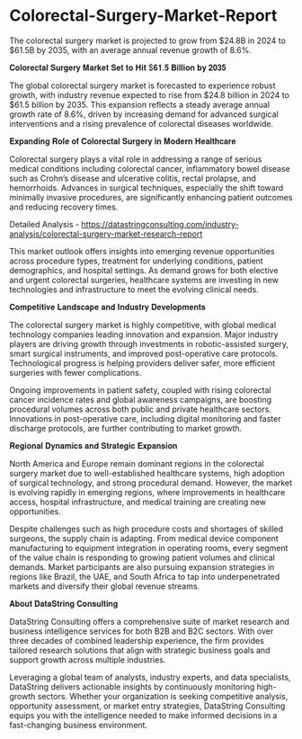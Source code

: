 # Colorectal-Surgery-Market-Report
The colorectal surgery market is projected to grow from $24.8B in 2024 to $61.5B by 2035, with an average annual revenue growth of 8.6%.

𝐂𝐨𝐥𝐨𝐫𝐞𝐜𝐭𝐚𝐥 𝐒𝐮𝐫𝐠𝐞𝐫𝐲 𝐌𝐚𝐫𝐤𝐞𝐭 𝐒𝐞𝐭 𝐭𝐨 𝐇𝐢𝐭 $𝟔𝟏.𝟓 𝐁𝐢𝐥𝐥𝐢𝐨𝐧 𝐛𝐲 𝟐𝟎𝟑𝟓

The global colorectal surgery market is forecasted to experience robust growth, with industry revenue expected to rise from $24.8 billion in 2024 to $61.5 billion by 2035. This expansion reflects a steady average annual growth rate of 8.6%, driven by increasing demand for advanced surgical interventions and a rising prevalence of colorectal diseases worldwide.

𝐄𝐱𝐩𝐚𝐧𝐝𝐢𝐧𝐠 𝐑𝐨𝐥𝐞 𝐨𝐟 𝐂𝐨𝐥𝐨𝐫𝐞𝐜𝐭𝐚𝐥 𝐒𝐮𝐫𝐠𝐞𝐫𝐲 𝐢𝐧 𝐌𝐨𝐝𝐞𝐫𝐧 𝐇𝐞𝐚𝐥𝐭𝐡𝐜𝐚𝐫𝐞

Colorectal surgery plays a vital role in addressing a range of serious medical conditions including colorectal cancer, inflammatory bowel disease such as Crohn’s disease and ulcerative colitis, rectal prolapse, and hemorrhoids. Advances in surgical techniques, especially the shift toward minimally invasive procedures, are significantly enhancing patient outcomes and reducing recovery times.

Detailed Analysis - https://datastringconsulting.com/industry-analysis/colorectal-surgery-market-research-report

This market outlook offers insights into emerging revenue opportunities across procedure types, treatment for underlying conditions, patient demographics, and hospital settings. As demand grows for both elective and urgent colorectal surgeries, healthcare systems are investing in new technologies and infrastructure to meet the evolving clinical needs.

𝐂𝐨𝐦𝐩𝐞𝐭𝐢𝐭𝐢𝐯𝐞 𝐋𝐚𝐧𝐝𝐬𝐜𝐚𝐩𝐞 𝐚𝐧𝐝 𝐈𝐧𝐝𝐮𝐬𝐭𝐫𝐲 𝐃𝐞𝐯𝐞𝐥𝐨𝐩𝐦𝐞𝐧𝐭𝐬

The colorectal surgery market is highly competitive, with global medical technology companies leading innovation and expansion. Major industry players are driving growth through investments in robotic-assisted surgery, smart surgical instruments, and improved post-operative care protocols. Technological progress is helping providers deliver safer, more efficient surgeries with fewer complications.

Ongoing improvements in patient safety, coupled with rising colorectal cancer incidence rates and global awareness campaigns, are boosting procedural volumes across both public and private healthcare sectors. Innovations in post-operative care, including digital monitoring and faster discharge protocols, are further contributing to market growth.

𝐑𝐞𝐠𝐢𝐨𝐧𝐚𝐥 𝐃𝐲𝐧𝐚𝐦𝐢𝐜𝐬 𝐚𝐧𝐝 𝐒𝐭𝐫𝐚𝐭𝐞𝐠𝐢𝐜 𝐄𝐱𝐩𝐚𝐧𝐬𝐢𝐨𝐧

North America and Europe remain dominant regions in the colorectal surgery market due to well-established healthcare systems, high adoption of surgical technology, and strong procedural demand. However, the market is evolving rapidly in emerging regions, where improvements in healthcare access, hospital infrastructure, and medical training are creating new opportunities.

Despite challenges such as high procedure costs and shortages of skilled surgeons, the supply chain is adapting. From medical device component manufacturing to equipment integration in operating rooms, every segment of the value chain is responding to growing patient volumes and clinical demands. Market participants are also pursuing expansion strategies in regions like Brazil, the UAE, and South Africa to tap into underpenetrated markets and diversify their global revenue streams.

𝐀𝐛𝐨𝐮𝐭 𝐃𝐚𝐭𝐚𝐒𝐭𝐫𝐢𝐧𝐠 𝐂𝐨𝐧𝐬𝐮𝐥𝐭𝐢𝐧𝐠

DataString Consulting offers a comprehensive suite of market research and business intelligence services for both B2B and B2C sectors. With over three decades of combined leadership experience, the firm provides tailored research solutions that align with strategic business goals and support growth across multiple industries.

Leveraging a global team of analysts, industry experts, and data specialists, DataString delivers actionable insights by continuously monitoring high-growth sectors. Whether your organization is seeking competitive analysis, opportunity assessment, or market entry strategies, DataString Consulting equips you with the intelligence needed to make informed decisions in a fast-changing business environment.


